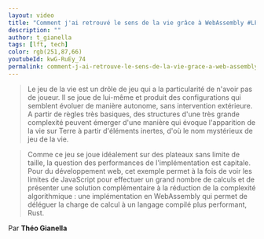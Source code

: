 ```yaml
---
layout: video
title: "Comment j'ai retrouvé le sens de la vie grâce à WebAssembly #LFT 02/02/24"
description: ""
author: t_gianella
tags: [lft, tech]
color: rgb(251,87,66)
youtubeId: kwG-RuEy_74
permalink: comment-j-ai-retrouve-le-sens-de-la-vie-grace-a-web-assembly
---
```


> Le jeu de la vie est un drôle de jeu qui a la particularité de n'avoir pas de joueur. Il se joue de lui-même et produit des configurations qui semblent évoluer de manière autonome, sans intervention extérieure. A partir de règles très basiques, des structures d'une très grande complexité peuvent émerger d'une manière qui évoque l'apparition de la vie sur Terre à partir d'éléments inertes, d'où le nom mystérieux de jeu de la vie.

> Comme ce jeu se joue idéalement sur des plateaux sans limite de taille, la question des performances de l'implémentation est capitale. Pour du développement web, cet exemple permet à la fois de voir les limites de JavaScript pour effectuer un grand nombre de calculs et de présenter une solution complémentaire à la réduction de la complexité algorithmique : une implémentation en WebAssembly qui permet de déléguer la charge de calcul à un langage compilé plus performant, Rust.

Par **Théo Gianella**
